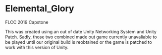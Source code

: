 # Elemental_Glory
FLCC 2019 Capstone

This was created using an out of date Unity Networking System and Unity Patch. Sadly, those two combined made out game currently unavaliable to be played until our original build is reobtained or the game is patched to work with this version of Unity.
